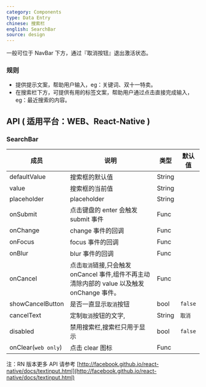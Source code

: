 ```yaml
---
category: Components
type: Data Entry
chinese: 搜索栏
english: SearchBar
source: design
---
```



一般可位于 NavBar 下方，通过『取消按钮』退出激活状态。


### 规则

- 提供提示文案，帮助用户输入，eg：关键词、双十一特卖。
- 在搜索栏下方，可提供有用的标签文案，帮助用户通过点击直接完成输入，eg：最近搜索的内容。

## API ( 适用平台：WEB、React-Native )

### SearchBar
| 成员        | 说明           | 类型               | 默认值       |
|------------|----------------|--------------------|--------------|
| defaultValue |    搜索框的默认值     | String |    |
| value    |    搜索框的当前值     | String |    |
| placeholder    |    placeholder     | String |    |
| onSubmit    |    点击键盘的 enter 会触发 submit 事件     | Func |    |
| onChange    |    change 事件的回调     | Func |    |
| onFocus    |    focus 事件的回调     | Func |    |
| onBlur    |    blur 事件的回调     | Func |    |
| onCancel    |    点击`取消`链接,只会触发 onCancel 事件,组件不再主动清除内部的 value 以及触发 onChange 事件。     | Func |    |
| showCancelButton    |    是否一直显示`取消`按钮     | bool |  `false`  |
| cancelText    |   定制`取消`按钮的文字,     | String |  `取消`  |
| disabled    |    禁用搜索栏,搜索栏只用于显示     | bool |  `false`  |
| onClear(`web only`)    |    点击 clear 图标     | Func |    |

注：RN 版本更多 API 请参考 [http://facebook.github.io/react-native/docs/textinput.html](http://facebook.github.io/react-native/docs/textinput.html)
